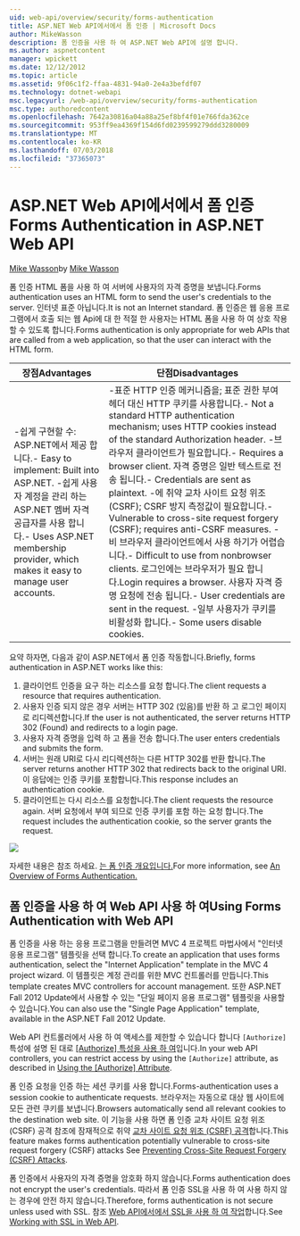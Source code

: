 ```yaml
---
uid: web-api/overview/security/forms-authentication
title: ASP.NET Web API에서에서 폼 인증 | Microsoft Docs
author: MikeWasson
description: 폼 인증을 사용 하 여 ASP.NET Web API에 설명 합니다.
ms.author: aspnetcontent
manager: wpickett
ms.date: 12/12/2012
ms.topic: article
ms.assetid: 9f06c1f2-ffaa-4831-94a0-2e4a3befdf07
ms.technology: dotnet-webapi
msc.legacyurl: /web-api/overview/security/forms-authentication
msc.type: authoredcontent
ms.openlocfilehash: 7642a30816a04a88a25ef8bf4f01e766fda362ce
ms.sourcegitcommit: 953ff9ea4369f154d6fd0239599279ddd3280009
ms.translationtype: MT
ms.contentlocale: ko-KR
ms.lasthandoff: 07/03/2018
ms.locfileid: "37365073"
---
```

<a name="forms-authentication-in-aspnet-web-api"></a><span data-ttu-id="fd833-103">ASP.NET Web API에서에서 폼 인증</span><span class="sxs-lookup"><span data-stu-id="fd833-103">Forms Authentication in ASP.NET Web API</span></span>
====================
<span data-ttu-id="fd833-104">[Mike Wasson](https://github.com/MikeWasson)</span><span class="sxs-lookup"><span data-stu-id="fd833-104">by [Mike Wasson](https://github.com/MikeWasson)</span></span>

<span data-ttu-id="fd833-105">폼 인증 HTML 폼을 사용 하 여 서버에 사용자의 자격 증명을 보냅니다.</span><span class="sxs-lookup"><span data-stu-id="fd833-105">Forms authentication uses an HTML form to send the user's credentials to the server.</span></span> <span data-ttu-id="fd833-106">인터넷 표준 아닙니다.</span><span class="sxs-lookup"><span data-stu-id="fd833-106">It is not an Internet standard.</span></span> <span data-ttu-id="fd833-107">폼 인증은 웹 응용 프로그램에서 호출 되는 웹 Api에 대 한 적절 한 사용자는 HTML 폼을 사용 하 여 상호 작용할 수 있도록 합니다.</span><span class="sxs-lookup"><span data-stu-id="fd833-107">Forms authentication is only appropriate for web APIs that are called from a web application, so that the user can interact with the HTML form.</span></span>

| <span data-ttu-id="fd833-108">장점</span><span class="sxs-lookup"><span data-stu-id="fd833-108">Advantages</span></span> | <span data-ttu-id="fd833-109">단점</span><span class="sxs-lookup"><span data-stu-id="fd833-109">Disadvantages</span></span> |
| --- | --- |
| <span data-ttu-id="fd833-110">-쉽게 구현할 수: ASP.NET에서 제공 합니다.</span><span class="sxs-lookup"><span data-stu-id="fd833-110">- Easy to implement: Built into ASP.NET.</span></span> <span data-ttu-id="fd833-111">-쉽게 사용자 계정을 관리 하는 ASP.NET 멤버 자격 공급자를 사용 합니다.</span><span class="sxs-lookup"><span data-stu-id="fd833-111">- Uses ASP.NET membership provider, which makes it easy to manage user accounts.</span></span> | <span data-ttu-id="fd833-112">-표준 HTTP 인증 메커니즘을; 표준 권한 부여 헤더 대신 HTTP 쿠키를 사용합니다.</span><span class="sxs-lookup"><span data-stu-id="fd833-112">- Not a standard HTTP authentication mechanism; uses HTTP cookies instead of the standard Authorization header.</span></span> <span data-ttu-id="fd833-113">-브라우저 클라이언트가 필요합니다.</span><span class="sxs-lookup"><span data-stu-id="fd833-113">- Requires a browser client.</span></span> <span data-ttu-id="fd833-114">자격 증명은 일반 텍스트로 전송 됩니다.</span><span class="sxs-lookup"><span data-stu-id="fd833-114">- Credentials are sent as plaintext.</span></span> <span data-ttu-id="fd833-115">-에 취약 교차 사이트 요청 위조 (CSRF); CSRF 방지 측정값이 필요합니다.</span><span class="sxs-lookup"><span data-stu-id="fd833-115">- Vulnerable to cross-site request forgery (CSRF); requires anti-CSRF measures.</span></span> <span data-ttu-id="fd833-116">-비 브라우저 클라이언트에서 사용 하기가 어렵습니다.</span><span class="sxs-lookup"><span data-stu-id="fd833-116">- Difficult to use from nonbrowser clients.</span></span> <span data-ttu-id="fd833-117">로그인에는 브라우저가 필요 합니다.</span><span class="sxs-lookup"><span data-stu-id="fd833-117">Login requires a browser.</span></span> <span data-ttu-id="fd833-118">사용자 자격 증명 요청에 전송 됩니다.</span><span class="sxs-lookup"><span data-stu-id="fd833-118">- User credentials are sent in the request.</span></span> <span data-ttu-id="fd833-119">-일부 사용자가 쿠키를 비활성화 합니다.</span><span class="sxs-lookup"><span data-stu-id="fd833-119">- Some users disable cookies.</span></span> |

<span data-ttu-id="fd833-120">요약 하자면, 다음과 같이 ASP.NET에서 폼 인증 작동합니다.</span><span class="sxs-lookup"><span data-stu-id="fd833-120">Briefly, forms authentication in ASP.NET works like this:</span></span>

1. <span data-ttu-id="fd833-121">클라이언트 인증을 요구 하는 리소스를 요청 합니다.</span><span class="sxs-lookup"><span data-stu-id="fd833-121">The client requests a resource that requires authentication.</span></span>
2. <span data-ttu-id="fd833-122">사용자 인증 되지 않은 경우 서버는 HTTP 302 (있음)를 반환 하 고 로그인 페이지로 리디렉션합니다.</span><span class="sxs-lookup"><span data-stu-id="fd833-122">If the user is not authenticated, the server returns HTTP 302 (Found) and redirects to a login page.</span></span>
3. <span data-ttu-id="fd833-123">사용자 자격 증명을 입력 하 고 폼을 전송 합니다.</span><span class="sxs-lookup"><span data-stu-id="fd833-123">The user enters credentials and submits the form.</span></span>
4. <span data-ttu-id="fd833-124">서버는 원래 URI로 다시 리디렉션하는 다른 HTTP 302를 반환 합니다.</span><span class="sxs-lookup"><span data-stu-id="fd833-124">The server returns another HTTP 302 that redirects back to the original URI.</span></span> <span data-ttu-id="fd833-125">이 응답에는 인증 쿠키를 포함합니다.</span><span class="sxs-lookup"><span data-stu-id="fd833-125">This response includes an authentication cookie.</span></span>
5. <span data-ttu-id="fd833-126">클라이언트는 다시 리소스를 요청합니다.</span><span class="sxs-lookup"><span data-stu-id="fd833-126">The client requests the resource again.</span></span> <span data-ttu-id="fd833-127">서버 요청에서 부여 되므로 인증 쿠키를 포함 하는 요청 합니다.</span><span class="sxs-lookup"><span data-stu-id="fd833-127">The request includes the authentication cookie, so the server grants the request.</span></span>

![](forms-authentication/_static/image1.png)

<span data-ttu-id="fd833-128">자세한 내용은 참조 하세요. [는 폼 인증 개요입니다.](../../../web-forms/overview/older-versions-security/introduction/an-overview-of-forms-authentication-cs.md)</span><span class="sxs-lookup"><span data-stu-id="fd833-128">For more information, see [An Overview of Forms Authentication.](../../../web-forms/overview/older-versions-security/introduction/an-overview-of-forms-authentication-cs.md)</span></span>

## <a name="using-forms-authentication-with-web-api"></a><span data-ttu-id="fd833-129">폼 인증을 사용 하 여 Web API 사용 하 여</span><span class="sxs-lookup"><span data-stu-id="fd833-129">Using Forms Authentication with Web API</span></span>

<span data-ttu-id="fd833-130">폼 인증을 사용 하는 응용 프로그램을 만들려면 MVC 4 프로젝트 마법사에서 "인터넷 응용 프로그램" 템플릿을 선택 합니다.</span><span class="sxs-lookup"><span data-stu-id="fd833-130">To create an application that uses forms authentication, select the "Internet Application" template in the MVC 4 project wizard.</span></span> <span data-ttu-id="fd833-131">이 템플릿은 계정 관리를 위한 MVC 컨트롤러를 만듭니다.</span><span class="sxs-lookup"><span data-stu-id="fd833-131">This template creates MVC controllers for account management.</span></span> <span data-ttu-id="fd833-132">또한 ASP.NET Fall 2012 Update에서 사용할 수 있는 "단일 페이지 응용 프로그램" 템플릿을 사용할 수 있습니다.</span><span class="sxs-lookup"><span data-stu-id="fd833-132">You can also use the "Single Page Application" template, available in the ASP.NET Fall 2012 Update.</span></span>

<span data-ttu-id="fd833-133">Web API 컨트롤러에서 사용 하 여 액세스를 제한할 수 있습니다 합니다 `[Authorize]` 특성에 설명 된 대로 [[Authorize] 특성을 사용 하 여](authentication-and-authorization-in-aspnet-web-api.md#auth3)입니다.</span><span class="sxs-lookup"><span data-stu-id="fd833-133">In your web API controllers, you can restrict access by using the `[Authorize]` attribute, as described in [Using the [Authorize] Attribute](authentication-and-authorization-in-aspnet-web-api.md#auth3).</span></span>

<span data-ttu-id="fd833-134">폼 인증 요청을 인증 하는 세션 쿠키를 사용 합니다.</span><span class="sxs-lookup"><span data-stu-id="fd833-134">Forms-authentication uses a session cookie to authenticate requests.</span></span> <span data-ttu-id="fd833-135">브라우저는 자동으로 대상 웹 사이트에 모든 관련 쿠키를 보냅니다.</span><span class="sxs-lookup"><span data-stu-id="fd833-135">Browsers automatically send all relevant cookies to the destination web site.</span></span> <span data-ttu-id="fd833-136">이 기능을 사용 하면 폼 인증 교차 사이트 요청 위조 (CSRF) 공격 참조에 잠재적으로 취약 [교차 사이트 요청 위조 (CSRF) 공격](preventing-cross-site-request-forgery-csrf-attacks.md)합니다.</span><span class="sxs-lookup"><span data-stu-id="fd833-136">This feature makes forms authentication potentially vulnerable to cross-site request forgery (CSRF) attacks See [Preventing Cross-Site Request Forgery (CSRF) Attacks](preventing-cross-site-request-forgery-csrf-attacks.md).</span></span>

<span data-ttu-id="fd833-137">폼 인증에서 사용자의 자격 증명을 암호화 하지 않습니다.</span><span class="sxs-lookup"><span data-stu-id="fd833-137">Forms authentication does not encrypt the user's credentials.</span></span> <span data-ttu-id="fd833-138">따라서 폼 인증 SSL을 사용 하 여 사용 하지 않는 경우에 안전 하지 않습니다.</span><span class="sxs-lookup"><span data-stu-id="fd833-138">Therefore, forms authentication is not secure unless used with SSL.</span></span> <span data-ttu-id="fd833-139">참조 [Web API에서에서 SSL을 사용 하 여 작업](working-with-ssl-in-web-api.md)합니다.</span><span class="sxs-lookup"><span data-stu-id="fd833-139">See [Working with SSL in Web API](working-with-ssl-in-web-api.md).</span></span>
